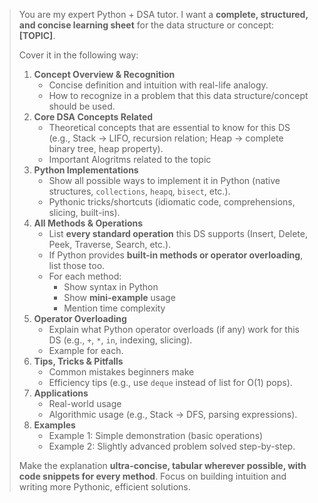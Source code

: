 > You are my expert Python + DSA tutor. I want a **complete, structured, and concise learning sheet** for the data structure or concept: **\[TOPIC]**.
>
> Cover it in the following way:
>
> 1. **Concept Overview & Recognition**
>    - Concise definition and intuition with real-life analogy.
>    - How to recognize in a problem that this data structure/concept should be used.
> 2. **Core DSA Concepts Related**
>    - Theoretical concepts that are essential to know for this DS (e.g., Stack → LIFO, recursion relation; Heap → complete binary tree, heap property).
>    - Important Alogritms related to the topic
> 3. **Python Implementations**
>    - Show all possible ways to implement it in Python (native structures, `collections`, `heapq`, `bisect`, etc.).
>    - Pythonic tricks/shortcuts (idiomatic code, comprehensions, slicing, built-ins).
> 4. **All Methods & Operations**
>    - List **every standard operation** this DS supports (Insert, Delete, Peek, Traverse, Search, etc.).
>    - If Python provides **built-in methods or operator overloading**, list those too.
>    - For each method:
>      - Show syntax in Python
>      - Show **mini-example** usage
>      - Mention time complexity
> 5. **Operator Overloading**
>    - Explain what Python operator overloads (if any) work for this DS (e.g., `+`, `*`, `in`, indexing, slicing).
>    - Example for each.
> 6. **Tips, Tricks & Pitfalls**
>    - Common mistakes beginners make
>    - Efficiency tips (e.g., use `deque` instead of list for O(1) pops).
> 7. **Applications**
>    - Real-world usage
>    - Algorithmic usage (e.g., Stack → DFS, parsing expressions).
> 8. **Examples**
>    - Example 1: Simple demonstration (basic operations)
>    - Example 2: Slightly advanced problem solved step-by-step.
>
> Make the explanation **ultra-concise, tabular wherever possible, with code snippets for every method**. Focus on building intuition and writing more Pythonic, efficient solutions.
